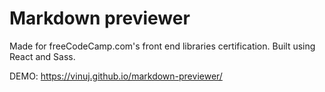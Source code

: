 # Markdown previewer

Made for freeCodeCamp.com's front end libraries certification. Built using React and Sass.

DEMO: https://vinuj.github.io/markdown-previewer/

